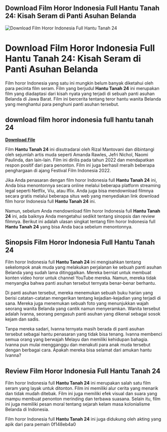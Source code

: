 ## Download Film Horor Indonesia Full Hantu Tanah 24: Kisah Seram di Panti Asuhan Belanda

 
![Download Film Horor Indonesia Full Hantu Tanah 24](https://m.media-amazon.com/images/M/MV5BYjU5NjYyNzQtZDQ3Ny00Y2FkLWIyZGYtNzM5YzM3NDdjMjUxXkEyXkFqcGdeQXVyMzYzOTYxNzM@._V1_FMjpg_UX1000_.jpg)

 
# Download Film Horor Indonesia Full Hantu Tanah 24: Kisah Seram di Panti Asuhan Belanda
 
Film horor Indonesia yang satu ini mungkin belum banyak diketahui oleh para pecinta film seram. Film yang berjudul **Hantu Tanah 24** ini merupakan film yang diadaptasi dari kisah nyata yang terjadi di sebuah panti asuhan Belanda di Jawa Barat. Film ini bercerita tentang teror hantu wanita Belanda yang menghantui para penghuni panti asuhan tersebut.
 
## download film horor indonesia full hantu tanah 24


[**Download File**](https://www.google.com/url?q=https%3A%2F%2Furloso.com%2F2tKAC3&sa=D&sntz=1&usg=AOvVaw3WPmHKIWbz6fDk-mukTeEv)

 
Film **Hantu Tanah 24** ini disutradarai oleh Rizal Mantovani dan dibintangi oleh sejumlah artis muda seperti Amanda Rawles, Jefri Nichol, Naomi Paulinda, dan lain-lain. Film ini dirilis pada tahun 2022 dan mendapatkan respon positif dari para penonton. Film ini juga berhasil meraih beberapa penghargaan di ajang Festival Film Indonesia 2022.
 
Jika Anda penasaran dengan film horor Indonesia full **Hantu Tanah 24** ini, Anda bisa menontonnya secara online melalui beberapa platform streaming legal seperti Netflix, Viu, atau Iflix. Anda juga bisa mendownload filmnya secara gratis melalui beberapa situs web yang menyediakan link download film horor Indonesia full **Hantu Tanah 24** ini.
 
Namun, sebelum Anda mendownload film horor Indonesia full **Hantu Tanah 24** ini, ada baiknya Anda mengetahui sedikit tentang sinopsis dan review filmnya. Berikut ini adalah ulasan singkat tentang film horor Indonesia full **Hantu Tanah 24** yang bisa Anda baca sebelum menontonnya.
 
## Sinopsis Film Horor Indonesia Full Hantu Tanah 24
 
Film horor Indonesia full **Hantu Tanah 24** ini mengisahkan tentang sekelompok anak muda yang melakukan perjalanan ke sebuah panti asuhan Belanda yang sudah lama ditinggalkan. Mereka berniat untuk membuat konten video horor untuk channel YouTube mereka. Namun, mereka tidak menyangka bahwa panti asuhan tersebut ternyata benar-benar berhantu.
 
Di panti asuhan tersebut, mereka menemukan sebuah buku harian yang berisi catatan-catatan mengerikan tentang kejadian-kejadian yang terjadi di sana. Mereka juga menemukan sebuah foto yang menunjukkan wajah seorang wanita Belanda yang cantik namun menyeramkan. Wanita tersebut adalah Ivanna, seorang pengasuh panti asuhan yang dikenal sebagai sosok kejam dan sadis.
 
Tanpa mereka sadari, Ivanna ternyata masih berada di panti asuhan tersebut sebagai hantu penasaran yang tidak bisa tenang. Ivanna membenci semua orang yang berwajah Melayu dan memiliki kehidupan bahagia. Ivanna pun mulai mengganggu dan menakuti para anak muda tersebut dengan berbagai cara. Apakah mereka bisa selamat dari amukan hantu Ivanna?
 
## Review Film Horor Indonesia Full Hantu Tanah 24
 
Film horor Indonesia full **Hantu Tanah 24** ini merupakan salah satu film seram yang layak untuk ditonton. Film ini memiliki alur cerita yang menarik dan tidak mudah ditebak. Film ini juga memiliki efek visual dan suara yang mampu membuat penonton merinding dan terbawa suasana. Selain itu, film ini juga memiliki pesan moral tentang sejarah kelam masa kolonialisme Belanda di Indonesia.
 
Film horor Indonesia full **Hantu Tanah 24** ini juga didukung oleh akting yang apik dari para pemain
 0f148eb4a0
